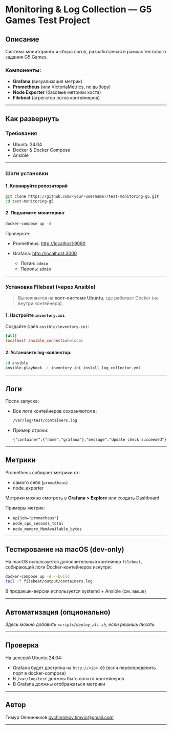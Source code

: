 

#  Monitoring & Log Collection — G5 Games Test Project

##  Описание

Система мониторинга и сбора логов, разработанная в рамках тестового задания G5 Games.

### Компоненты:
- **Grafana** (визуализация метрик)
- **Prometheus** (или VictoriaMetrics, по выбору)
- **Node Exporter** (базовые метрики хоста)
- **Filebeat** (агрегатор логов контейнеров)

---

## Как развернуть

###  Требования

- Ubuntu 24.04
- Docker & Docker Compose
- Ansible

---

### Шаги установки

#### 1. Клонируйте репозиторий

```bash
git clone https://github.com/<your-username>/test-monitoring-g5.git
cd test-monitoring-g5
````

#### 2. Поднимите мониторинг

```bash
docker-compose up -d
```

Проверьте:

* Prometheus: [http://localhost:9090](http://localhost:9090)
* Grafana: [http://localhost:3000](http://localhost)

  * Логин: `admin`
  * Пароль: `admin`

---

### Установка Filebeat (через Ansible)

>  Выполняется на **хост-системе Ubuntu**, где работает Docker (не внутри контейнера).

#### 1. Настройте `inventory.ini`

Создайте файл `ansible/inventory.ini`:

```ini
[all]
localhost ansible_connection=local
```

#### 2. Установите log-коллектор:

```bash
cd ansible
ansible-playbook -i inventory.ini install_log_collector.yml
```

---

##  Логи

После запуска:

* Все логи контейнеров сохраняются в:

  ```bash
  /var/log/test/containers.log
  ```
* Пример строки:

  ```
  {"container":{"name":"grafana"},"message":"Update check succeeded"}
  ```

---

##  Метрики

Prometheus собирает метрики от:

* самого себя (`prometheus`)
* node\_exporter

 Метрики можно смотреть в **Grafana > Explore** или создать Dashboard

Примеры метрик:

* `up{job="prometheus"}`
* `node_cpu_seconds_total`
* `node_memory_MemAvailable_bytes`

---

##  Тестирование на macOS (dev-only)

На macOS используется дополнительный контейнер `filebeat`, собирающий логи Docker-контейнеров изнутри:

```bash
docker-compose up -d --build
tail -f filebeat/output/containers.log
```

 В продакшн-версии используется systemd + Ansible (см. выше)

---

##  Автоматизация (опционально)

*Здесь можно добавить `scripts/deploy_all.sh`, если решишь писать*

---

##  Проверка

На целевой Ubuntu 24.04:

* Grafana будет доступна на `http://<ip>:80` (если переопределить порт в docker-compose)
* В `/var/log/test` должны быть логи от контейнеров
* В Grafana должны отображаться метрики

---

## Автор

Тимур Овчинников
[ovchinnikov.timvic@gmail.com](mailto:ovchinnikov.timvic@gmail.com)

---


